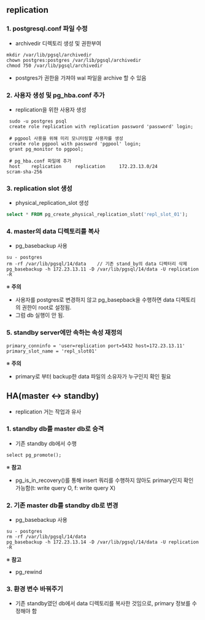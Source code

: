 ## replication
### 1. postgresql.conf 파일 수정  
  - archivedir 디렉토리 생성 및 권한부여  
  ```shell
  mkdir /var/lib/pgsql/archivedir
  chown postgres:postgres /var/lib/pgsql/archivedir
  chmod 750 /var/lib/pgsql/archivedir
  ```  
  - postgres가 권한을 가져야 wal 파일을 archive 할 수 있음  
  
### 2. 사용자 생성 및 pg_hba.conf 추가 
  - replication을 위한 사용자 생성 
  ```shell
   sudo -u postgres psql
   create role replication with replication password 'password' login;
   
   # pgpool 사용을 위해 미리 모니터링할 사용자를 생성  
   create role pgpool with password 'pgpool' login;
   grant pg_monitor to pgpool;
   
   # pg_hba.conf 파일에 추가
   host    replication     replication     172.23.13.0/24          scram-sha-256
  ```
  
  
### 3. replication slot 생성  
  - physical_replication_slot 생성  
  ```sql
  select * FROM pg_create_physical_replication_slot('repl_slot_01');
  ```
  
### 4. master의 data 디렉토리를 복사
  - pg_basebackup 사용  
  ```shell
  su - postgres  
  rm -rf /var/lib/pgsql/14/data    // 기존 stand_by의 data 디렉터리 삭제   
  pg_basebackup -h 172.23.13.11 -D /var/lib/pgsql/14/data -U replication -R
  ```
  ※ __주의__  
  - 사용자를 postgres로 변경하지 않고 pg_basepback을 수행하면 data 디렉토리의 권한이 root로 설정됨.  
  - 그럼 db 실행이 안 됨.  
  
### 5. standby server에만 속하는 속성 재정의
```shell
primary_conninfo = 'user=replication port=5432 host=172.23.13.11'
primary_slot_name = 'repl_slot01'
```
※ __주의__  
- primary로 부터 backup한 data 파일의 소유자가 누구인지 확인 필요   

## HA(master <-> standby)  
- replication 거는 작업과 유사  
### 1. standby db를 master db로 승격
  - 기존 standby db에서 수행  
  ```shell
  select pg_promote();
  ```
  ※ __참고__  
  - pg_is_in_recovery()를 통해 insert 쿼리를 수행하지 않아도 primary인지 확인 가능함(t: write query O, f: write query X)  
  
### 2. 기존 master db를 standby db로 변경  
  - pg_basebackup 사용  
  ```shell
  su - postgres  
  rm -rf /var/lib/pgsql/14/data     
  pg_basebackup -h 172.23.13.14 -D /var/lib/pgsql/14/data -U replication -R  
  ```
  ※ __참고__  
  - pg_rewind  
  
### 3. 환경 변수 바꿔주기  
  - 기존 standby였던 db에서 data 디렉토리를 복사한 것임으로, primary 정보를 수정해야 함 
  
